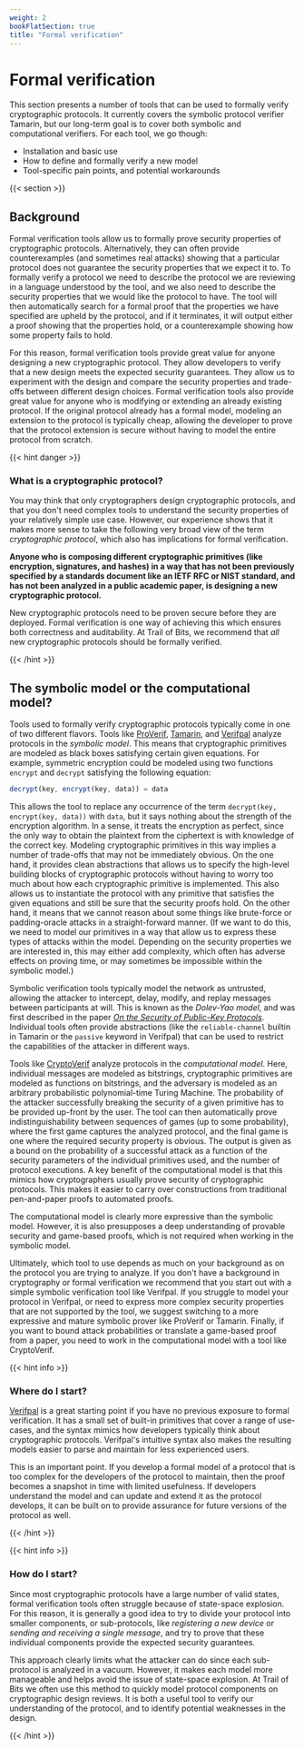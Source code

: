 ```yaml
---
weight: 2
bookFlatSection: true
title: "Formal verification"
---
```


# Formal verification

This section presents a number of tools that can be used to formally verify
cryptographic protocols. It currently covers the symbolic protocol verifier
Tamarin, but our long-term goal is to cover both symbolic and computational
verifiers. For each tool, we go though:

- Installation and basic use
- How to define and formally verify a new model
- Tool-specific pain points, and potential workarounds

{{< section >}}

## Background

Formal verification tools allow us to formally prove security properties of cryptographic protocols. Alternatively, they
can often provide counterexamples (and sometimes real attacks) showing that a particular protocol does not guarantee the
security properties that we expect it to. To formally verify a protocol we need to describe the protocol we are
reviewing in a language understood by the tool, and we also need to describe the security properties that we would like
the protocol to have. The tool will then automatically search for a formal proof that the properties we have specified
are upheld by the protocol, and if it terminates, it will output either a proof showing that the properties hold, or a
counterexample showing how some property fails to hold.

For this reason, formal verification tools provide great value for anyone designing a new cryptographic protocol. They
allow developers to verify that a new design meets the expected security guarantees. They allow us to experiment with
the design and compare the security properties and trade-offs between different design choices. Formal verification
tools also provide great value for anyone who is modifying or extending an already existing protocol. If the original
protocol already has a formal model, modeling an extension to the protocol is typically cheap, allowing the developer to
prove that the protocol extension is secure without having to model the entire protocol from scratch.

{{< hint danger >}}

### What is a cryptographic protocol?

You may think that only cryptographers design cryptographic protocols, and that you don't need complex tools to
understand the security properties of your relatively simple use case. However, our experience shows that it makes more
sense to take the following very broad view of the term _cryptographic protocol_, which also has implications for formal
verification.

**Anyone who is composing different cryptographic primitives (like encryption, signatures, and hashes) in a way that has
not been previously specified by a standards document like an IETF RFC or NIST standard, and has not been analyzed in a
public academic paper, is designing a new cryptographic protocol.**

New cryptographic protocols need to be proven secure before they are deployed. Formal verification is one way of
achieving this which ensures both correctness and auditability. At Trail of Bits, we recommend that _all_ new
cryptographic protocols should be formally verified.

{{< /hint >}}

## The symbolic model or the computational model?

Tools used to formally verify cryptographic protocols typically come in one of two different flavors. Tools like
[ProVerif](https://bblanche.gitlabpages.inria.fr/proverif/), [Tamarin](https://tamarin-prover.com/), and
[Verifpal](https://verifpal.com/) analyze protocols in the _symbolic model_. This means that cryptographic primitives
are modeled as black boxes satisfying certain given equations. For example, symmetric encryption could be modeled using
two functions `encrypt` and `decrypt` satisfying the following equation:

```js
decrypt(key, encrypt(key, data)) = data
```

This allows the tool to replace any occurrence of the term `decrypt(key, encrypt(key, data))` with `data`, but it says
nothing about the strength of the encryption algorithm. In a sense, it treats the encryption as perfect, since the only
way to obtain the plaintext from the ciphertext is with knowledge of the correct key. Modeling cryptographic primitives
in this way implies a number of trade-offs that may not be immediately obvious. On the one hand, it provides clean
abstractions that allows us to specify the high-level building blocks of cryptographic protocols without having to worry
too much about how each cryptographic primitive is implemented. This also allows us to instantiate the protocol with any
primitive that satisfies the given equations and still be sure that the security proofs hold. On the other hand, it
means that we cannot reason about some things like brute-force or padding-oracle attacks in a straight-forward manner.
(If we want to do this, we need to model our primitives in a way that allow us to express these types of attacks within
the model. Depending on the security properties we are interested in, this may either add complexity, which often has
adverse effects on proving time, or may sometimes be impossible within the symbolic model.)

Symbolic verification tools typically model the network as untrusted, allowing the attacker to intercept, delay, modify,
and replay messages between participants at will. This is known as the _Dolev-Yao model_, and was first described in the
paper [_On the Security of Public-Key Protocols_](https://www.cs.huji.ac.il/~dolev/pubs/dolev-yao-ieee-01056650.pdf).
Individual tools often provide abstractions (like the `reliable-channel` builtin in Tamarin or the `passive` keyword in
Verifpal) that can be used to restrict the capabilities of the attacker in different ways.

Tools like [CryptoVerif](https://bblanche.gitlabpages.inria.fr/CryptoVerif/) analyze protocols in the _computational
model_. Here, individual messages are modeled as bitstrings, cryptographic primitives are modeled as functions on
bitstrings, and the adversary is modeled as an arbitrary probabilistic polynomial-time Turing Machine. The probability
of the attacker successfully breaking the security of a given primitive has to be provided up-front by the user. The
tool can then automatically prove indistinguishability between sequences of games (up to some probability), where the
first game captures the analyzed protocol, and the final game is one where the required security property is obvious.
The output is given as a bound on the probability of a successful attack as a function of the security parameters of the
individual primitives used, and the number of protocol executions. A key benefit of the computational model is that this
mimics how cryptographers usually prove security of cryptographic protocols. This makes it easier to carry over
constructions from traditional pen-and-paper proofs to automated proofs.

The computational model is clearly more expressive than the symbolic model. However, it is also presupposes a deep
understanding of provable security and game-based proofs, which is not required when working in the symbolic model.

Ultimately, which tool to use depends as much on your background as on the protocol you are trying to analyze. If you
don't have a background in cryptography or formal verification we recommend that you start out with a simple symbolic
verification tool like Verifpal. If you struggle to model your protocol in Verifpal, or need to express more complex
security properties that are not supported by the tool, we suggest switching to a more expressive and mature symbolic
prover like ProVerif or Tamarin. Finally, if you want to bound attack probabilities or translate a game-based proof from
a paper, you need to work in the computational model with a tool like CryptoVerif.

{{< hint info >}}

### Where do I start?

[Verifpal](https://verifpal.com) is a great starting point if you have no previous exposure to formal verification. It
has a small set of built-in primitives that cover a range of use-cases, and the syntax mimics how developers typically
think about cryptographic protocols. Verifpal's intuitive syntax also makes the resulting models easier to parse and
maintain for less experienced users.

This is an important point. If you develop a formal model of a protocol that is too complex for the developers of the
protocol to maintain, then the proof becomes a snapshot in time with limited usefulness. If developers understand the
model and can update and extend it as the protocol develops, it can be built on to provide assurance for future versions
of the protocol as well.

{{< /hint >}}

{{< hint info >}}

### How do I start?

Since most cryptographic protocols have a large number of valid states, formal verification tools often struggle because
of state-space explosion. For this reason, it is generally a good idea to try to divide your protocol into smaller
components, or sub-protocols, like _registering a new device_ or _sending and receiving a single message_, and try to
prove that these individual components provide the expected security guarantees.

This approach clearly limits what the attacker can do since each sub-protocol is analyzed in a vacuum. However, it makes
each model more manageable and helps avoid the issue of state-space explosion. At Trail of Bits we often use this method
to quickly model protocol components on cryptographic design reviews. It is both a useful tool to verify our
understanding of the protocol, and to identify potential weaknesses in the design.

{{< /hint >}}
